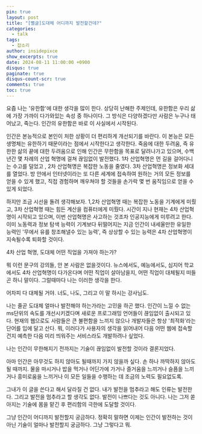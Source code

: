 ```yaml
---
pin: true
layout: post
title: "[뻘글]도대체 어디까지 발전할건데?"
categories:
  - talk
tags:
  - 잡소리 
author: insidepixce
show_excerpts: true
date: 2024-08-11 11:00:00 +0900
disqus: true
paginate: true
disqus-count-scr: true
comments: true
toc: true
---
```

요즘 나는 '유한함'에 대한 생각을 많이 한다. 상당히 난해한 주제인데, 유한함은 우리 삶에 가장 가까이 다가와있는 속성 중 하나이다. 그 방식은 다양하겠다만 사람은 누구나 태어났고, 죽는다. 인간의 유한함은 바로 이 사실에서 시작된다.

인간은 본능적으로 본인이 처한 상황이 더 편리하게 개선되기를 바란다. 이 본능은 모든 생명체는 유한하기 때문이라는 점에서 시작한다고 생각한다. 죽음에 대한 두려움, 즉 유한한 삶의 끝에 대한 두려움으로 인해 인간은 무한함을 목표로 달려나가고 있으며, 수백년간 몇 차례의 산업 혁명에 걸쳐 끊임없이 발전했다. 1차 산업혁명은 먼 길을 걸어다니는 수고를 덜었고 , 2차 산업혁명은 복잡한 노동을 줄였다. 3차 산업혁명은 정보화 세대를 열었다. 방 안에서 인터넷이라는 또 다른 세계에 접속하여 원하는 거의 모든 정보를 얻을 수 있게 했고, 직접 경험하며 깨우쳐야 할 것들을 손가락 몇 번 움직임으로 얻을 수 있게 되었다.

하지만 조금 시선을 돌려 생각해보자. 1,2차 산업혁명 때는 복잡한 노동을 기계에게 미뤘고, 3차 산업혁명 때는 힘든 계산을 컴퓨터에게 미뤘다. 시간이 지나 현재는 4차 산업혁명이 시작되고 있으며, 이번 산업혁명은 사고하는 것조차 인공지능에게 미루려고 한다. 이미 노동력과 정보 탐색 능력이 기계보다 뒤떨어지는 지금 인간이 내세울만한 유일한 능력인 '무에서 유를 창조해낼수 있는 능력', 즉 상상할 수 있는 능력은 4차 산업혁명이 지속될수록 퇴화할 것이다.

4차 산업 혁명, 도대체 어떤 직업을 가져야 하는가?

뭐 이런 문구의 강의들, 안 본 사람은 없을것이다. 뉴스에서도, 예능에서도, 심지어 학교에서도 4차 산업혁명이 다가온다며 어떤 직업이 살아남을지, 어떤 직업이 대체될지 떠들곤 하니 말이다. 그럴때마다 나는 이러한 생각을 한다.

어차피 다 대체될 거야. 너도, 나도, 그리고 이 말 하시는 강사님도.

나는 줄곧 도대체 얼마나 발전해야 하는가라는 고민을 하곤 했다. 인간이 느낄 수 없는 ms단위의 속도를 개선시키겠다며 새로운 프로그래밍 언어들이 끊임없이 출시되고 있다. 현재의 웹으로도 사람들은 큰 불편함을 느끼지 않으나 개발자들은 항상 '최적화'라는 단어를 입에 달고 산다. 뭐, 이러다가 사용자의 생각을 읽어내어 다음 어떤 웹에 접속할건지 예측한 다음 미리 띄워주는 서비스라도 개발하려나 싶었다.

나는 인간이 무한해지기 전까지는 기술이 끊임없이 발전할 것이라 결론지었다.

아마 인간은 아무것도 하지 않아도 될때까지 가지 않을까 싶다. 손 하나 까딱하지 않아도 될 때까지. 물을 마시거나 밥을 먹거나 어딘가에 가거나 즐거움을 느끼거나 슬픔을 느끼거나 흥미로움을 느끼거나 이 모든 일들을 수행하는 데 조금의 노력도 필요없도록.

그내가 이 글을 쓴다고 해서 달라질 건 없다. 내가 발전을 멈추라고 해도 인류는 발전한다. 그리고 발전을 멈추라고 할 생각도 없다. 발전이 나쁘다는 것도 아니다. 나는 그저 쏟아지는 기술에 몸을 맡긴 후 편리함의 극한에 도달할 것이다.

그냥 인간이 어디까지 발전할지 궁금하다. 정확히 말하면 이제는 인간이 발전하는 것이 아닌 기술이 얼마나 발전할지 궁금하다. 그냥 그렇다고 뭐.